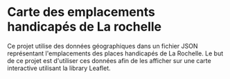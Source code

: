 
# Carte des emplacements handicapés de La rochelle

Ce projet utilise des données géographiques dans un fichier JSON représentant l'emplacements des places handicapés de La Rochelle. Le but de ce projet est d'utiliser ces données afin de les afficher sur une carte interactive utilisant la library Leaflet.
